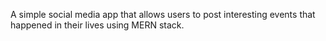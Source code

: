 A simple social media app that allows users to post interesting events that happened in their lives using MERN stack.
